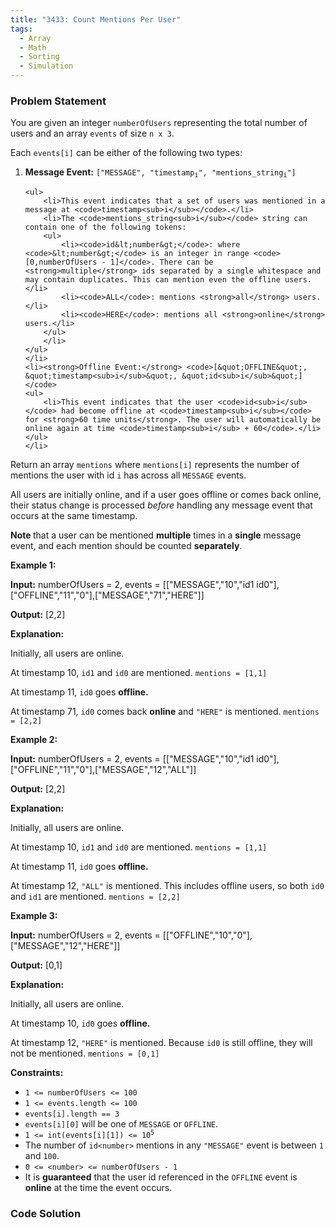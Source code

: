 ```yaml
---
title: "3433: Count Mentions Per User"
tags:
  - Array
  - Math
  - Sorting
  - Simulation
---
```

### Problem Statement

<p>You are given an integer <code>numberOfUsers</code> representing the total number of users and an array <code>events</code> of size <code>n x 3</code>.</p>

<p>Each <code inline="">events[i]</code> can be either of the following two types:</p>

<ol>
	<li><strong>Message Event:</strong> <code>[&quot;MESSAGE&quot;, &quot;timestamp<sub>i</sub>&quot;, &quot;mentions_string<sub>i</sub>&quot;]</code>

	<ul>
		<li>This event indicates that a set of users was mentioned in a message at <code>timestamp<sub>i</sub></code>.</li>
		<li>The <code>mentions_string<sub>i</sub></code> string can contain one of the following tokens:
		<ul>
			<li><code>id&lt;number&gt;</code>: where <code>&lt;number&gt;</code> is an integer in range <code>[0,numberOfUsers - 1]</code>. There can be <strong>multiple</strong> ids separated by a single whitespace and may contain duplicates. This can mention even the offline users.</li>
			<li><code>ALL</code>: mentions <strong>all</strong> users.</li>
			<li><code>HERE</code>: mentions all <strong>online</strong> users.</li>
		</ul>
		</li>
	</ul>
	</li>
	<li><strong>Offline Event:</strong> <code>[&quot;OFFLINE&quot;, &quot;timestamp<sub>i</sub>&quot;, &quot;id<sub>i</sub>&quot;]</code>
	<ul>
		<li>This event indicates that the user <code>id<sub>i</sub></code> had become offline at <code>timestamp<sub>i</sub></code> for <strong>60 time units</strong>. The user will automatically be online again at time <code>timestamp<sub>i</sub> + 60</code>.</li>
	</ul>
	</li>
</ol>

<p>Return an array <code>mentions</code> where <code>mentions[i]</code> represents the number of mentions the user with id <code>i</code> has across all <code>MESSAGE</code> events.</p>

<p>All users are initially online, and if a user goes offline or comes back online, their status change is processed <em>before</em> handling any message event that occurs at the same timestamp.</p>

<p><strong>Note </strong>that a user can be mentioned <strong>multiple</strong> times in a <strong>single</strong> message event, and each mention should be counted <strong>separately</strong>.</p>


<p><strong class="example">Example 1:</strong></p>

<div class="example-block">
<p><strong>Input:</strong> <span class="example-io">numberOfUsers = 2, events = [[&quot;MESSAGE&quot;,&quot;10&quot;,&quot;id1 id0&quot;],[&quot;OFFLINE&quot;,&quot;11&quot;,&quot;0&quot;],[&quot;MESSAGE&quot;,&quot;71&quot;,&quot;HERE&quot;]]</span></p>

<p><strong>Output:</strong> <span class="example-io">[2,2]</span></p>

<p><strong>Explanation:</strong></p>

<p>Initially, all users are online.</p>

<p>At timestamp 10, <code>id1</code> and <code>id0</code> are mentioned. <code>mentions = [1,1]</code></p>

<p>At timestamp 11, <code>id0</code> goes <strong>offline.</strong></p>

<p>At timestamp 71, <code>id0</code> comes back <strong>online</strong> and <code>&quot;HERE&quot;</code> is mentioned. <code>mentions = [2,2]</code></p>
</div>

<p><strong class="example">Example 2:</strong></p>

<div class="example-block">
<p><strong>Input:</strong> <span class="example-io">numberOfUsers = 2, events = [[&quot;MESSAGE&quot;,&quot;10&quot;,&quot;id1 id0&quot;],[&quot;OFFLINE&quot;,&quot;11&quot;,&quot;0&quot;],[&quot;MESSAGE&quot;,&quot;12&quot;,&quot;ALL&quot;]]</span></p>

<p><strong>Output:</strong> <span class="example-io">[2,2]</span></p>

<p><strong>Explanation:</strong></p>

<p>Initially, all users are online.</p>

<p>At timestamp 10, <code>id1</code> and <code>id0</code> are mentioned. <code>mentions = [1,1]</code></p>

<p>At timestamp 11, <code>id0</code> goes <strong>offline.</strong></p>

<p>At timestamp 12, <code>&quot;ALL&quot;</code> is mentioned. This includes offline users, so both <code>id0</code> and <code>id1</code> are mentioned. <code>mentions = [2,2]</code></p>
</div>

<p><strong class="example">Example 3:</strong></p>

<div class="example-block">
<p><strong>Input:</strong> <span class="example-io">numberOfUsers = 2, events = [[&quot;OFFLINE&quot;,&quot;10&quot;,&quot;0&quot;],[&quot;MESSAGE&quot;,&quot;12&quot;,&quot;HERE&quot;]]</span></p>

<p><strong>Output:</strong> <span class="example-io">[0,1]</span></p>

<p><strong>Explanation:</strong></p>

<p>Initially, all users are online.</p>

<p>At timestamp 10, <code>id0</code> goes <strong>offline.</strong></p>

<p>At timestamp 12, <code>&quot;HERE&quot;</code> is mentioned. Because <code>id0</code> is still offline, they will not be mentioned. <code>mentions = [0,1]</code></p>
</div>


<p><strong>Constraints:</strong></p>

<ul>
	<li><code>1 &lt;= numberOfUsers &lt;= 100</code></li>
	<li><code>1 &lt;= events.length &lt;= 100</code></li>
	<li><code>events[i].length == 3</code></li>
	<li><code>events[i][0]</code> will be one of <code>MESSAGE</code> or <code>OFFLINE</code>.</li>
	<li><code>1 &lt;= int(events[i][1]) &lt;= 10<sup>5</sup></code></li>
	<li>The number of <code>id&lt;number&gt;</code> mentions in any <code>&quot;MESSAGE&quot;</code> event is between <code>1</code> and <code>100</code>.</li>
	<li><code>0 &lt;= &lt;number&gt; &lt;= numberOfUsers - 1</code></li>
	<li>It is <strong>guaranteed</strong> that the user id referenced in the <code>OFFLINE</code> event is <strong>online</strong> at the time the event occurs.</li>
</ul>


### Code Solution

```python

```
